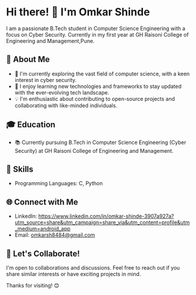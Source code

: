 # Hi there! 👋 I'm Omkar Shinde

I am a passionate B.Tech student in Computer Science Engineering with a focus on Cyber Security. Currently in my first year at GH Raisoni College of Engineering and Management,Pune.

## 🚀 About Me

- 🌱 I'm currently exploring the vast field of computer science, with a keen interest in cyber security.
- 🔭 I enjoy learning new technologies and frameworks to stay updated with the ever-evolving tech landscape.
- 💡 I'm enthusiastic about contributing to open-source projects and collaborating with like-minded individuals.

## 🎓 Education

- 📚 Currently pursuing B.Tech in Computer Science Engineering (Cyber Security) at GH Raisoni College of Engineering and Management.

## 🔧 Skills

- Programming Languages: C, Python

## 🌐 Connect with Me

- LinkedIn: https://www.linkedin.com/in/omkar-shinde-3907a927a?utm_source=share&utm_campaign=share_via&utm_content=profile&utm_medium=android_app
- Email: omkarsh8484@gmail.com


## 🤝 Let's Collaborate!

I'm open to collaborations and discussions. Feel free to reach out if you share similar interests or have exciting projects in mind.

Thanks for visiting! 😊
